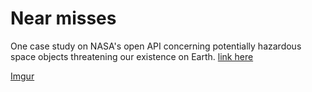 # Near misses

One case study on NASA's open API concerning potentially hazardous space objects threatening our existence on Earth. [link here](https://developer.mozilla.org/en-US/docs/Learn/Tools_and_testing/Understanding_client-side_tools/Introducing_complete_toolchain)


[Imgur](https://imgur.com/QdbPr6l)